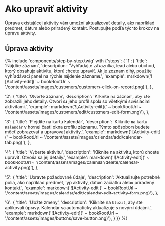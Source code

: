# Ako upraviť aktivity  

Úprava existujúcej aktivity vám umožní aktualizovať detaily, ako napríklad predmet, dátum alebo priradený kontakt. Postupujte podľa týchto krokov na úpravu aktivity.  

## Úprava aktivity  

{% include 'components/step-by-step.twig' with {'steps': {
  '1': {
    'title': 'Nájdite záznam',
    'description': 'Vyhľadajte zákazníka, lead alebo obchod, ktorý obsahuje aktivitu, ktorú chcete upraviť. Ak je zoznam dlhý, použite vyhľadávací panel na rýchle nájdenie záznamu.',
    'example': markdown('![Activity-edit](' ~ bookRootUrl ~ '/content/assets/images/customers/customers-click-on-record.png)'),
  },

  '2': {
    'title': 'Otvorte záznam',
    'description': 'Kliknite na záznam, aby ste zobrazili jeho detaily. Otvorí sa jeho profil spolu so všetkými súvisiacimi aktivitami.',
    'example': markdown('![Activity-edit](' ~ bookRootUrl ~ '/content/assets/images/customers/edit/customers-edit-form.png)'),
  },

  '3': {
    'title': 'Prejdite na kartu Kalendár',
    'description': 'Kliknite na kartu `Kalendár` v hornej časti okna profilu záznamu. Týmto spôsobom budete môcť zobrazovať a upravovať aktivity.',
    'example': markdown('![Activity-edit](' ~ bookRootUrl ~ '/content/assets/images/calendar/add/calendar-tab.png)'),
  },

  '4': {
    'title': 'Vyberte aktivitu',
    'description': 'Kliknite na aktivitu, ktorú chcete upraviť. Otvoria sa jej detaily.',
    'example': markdown('![Activity-edit](' ~ bookRootUrl ~ '/content/assets/images/calendar/delete/calendar-activity.png)'),
  },

  '5': {
    'title': 'Upravte požadované údaje',
    'description': 'Aktualizujte potrebné polia, ako napríklad predmet, typ aktivity, dátum začiatku alebo priradený kontakt.',
    'example': markdown('![Activity-edit](' ~ bookRootUrl ~ '/content/assets/images/calendar/edit/calendar-edit-activity-form.png)'),
  },

  '6': {
    'title': 'Uložte zmeny',
    'description': 'Kliknite na `Uložiť`, aby ste aplikovali úpravy. Kalendár sa automaticky aktualizuje s novými údajmi.',
    'example': markdown('![Activity-edit](' ~ bookRootUrl ~ '/content/assets/images/buttons/save-button.png)'),
  }
}} %}  
